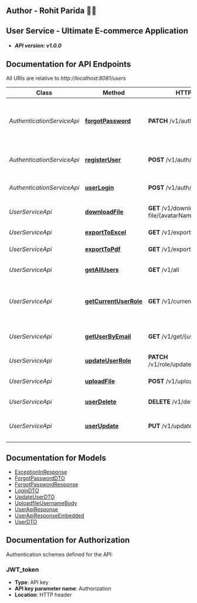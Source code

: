 ## Author - Rohit Parida 🙋‍♂️

## User Service - Ultimate E-commerce Application

- ##### API version: v1.0.0

## Documentation for API Endpoints

All URIs are relative to *http://localhost:8081/users*

| Class                      | Method                                                                | HTTP request                                | Description                                                             |
----------------------------|-----------------------------------------------------------------------|---------------------------------------------|-------------------------------------------------------------------------
| *AuthenticationServiceApi* | [**forgotPassword**](docs/AuthenticationServiceApi.md#forgotPassword) | **PATCH** /v1/auth/forgot/password          | Reset password for user, and use the updated password for future access |
| *AuthenticationServiceApi* | [**registerUser**](docs/AuthenticationServiceApi.md#registerUser)     | **POST** /v1/auth/register                  | Register a new user to be managed by the admins                         |
| *AuthenticationServiceApi* | [**userLogin**](docs/AuthenticationServiceApi.md#userLogin)           | **POST** /v1/auth/login                     | Login to get a token for authentication                                 |
| *UserServiceApi*           | [**downloadFile**](docs/UserServiceApi.md#downloadFile)               | **GET** /v1/download-file/{avatarName}      | Download image of user by file code                                     |
| *UserServiceApi*           | [**exportToExcel**](docs/UserServiceApi.md#exportToExcel)             | **GET** /v1/export/excel                    | Export user&#x27;s data in Excel                                        |
| *UserServiceApi*           | [**exportToPdf**](docs/UserServiceApi.md#exportToPdf)                 | **GET** /v1/export/pdf                      | Export user&#x27;s data in Pdf                                          |
| *UserServiceApi*           | [**getAllUsers**](docs/UserServiceApi.md#getAllUsers)                 | **GET** /v1/all                             | Get all users managed by admins                                         |
| *UserServiceApi*           | [**getCurrentUserRole**](docs/UserServiceApi.md#getCurrentUserRole)   | **GET** /v1/current/role                    | Get current loggedIn user&#x27;s role accessible by all users           |
| *UserServiceApi*           | [**getUserByEmail**](docs/UserServiceApi.md#getUserByEmail)           | **GET** /v1/get/{username}                  | Get user by username managed by admins                                  |
| *UserServiceApi*           | [**updateUserRole**](docs/UserServiceApi.md#updateUserRole)           | **PATCH** /v1/role/update/{username}/{role} | Update user by user&#x27;s role                                         |
| *UserServiceApi*           | [**uploadFile**](docs/UserServiceApi.md#uploadFile)                   | **POST** /v1/upload-file/{username}         | Upload user&#x27;s display picture                                      |
| *UserServiceApi*           | [**userDelete**](docs/UserServiceApi.md#userDelete)                   | **DELETE** /v1/delete/{username}            | Delete user by username                                                 |
| *UserServiceApi*           | [**userUpdate**](docs/UserServiceApi.md#userUpdate)                   | **PUT** /v1/update                          | Update user by username managed by all users                            |

## Documentation for Models

- [ExceptionInResponse](docs/ExceptionInResponse.md)
- [ForgotPasswordDTO](docs/ForgotPasswordDTO.md)
- [ForgotPasswordResponse](docs/ForgotPasswordResponse.md)
- [LoginDTO](docs/LoginDTO.md)
- [UpdateUserDTO](docs/UpdateUserDTO.md)
- [UploadfileUsernameBody](docs/UploadfileUsernameBody.md)
- [UserApiResponse](docs/UserApiResponse.md)
- [UserApiResponseEmbedded](docs/UserApiResponseEmbedded.md)
- [UserDTO](docs/UserDTO.md)

## Documentation for Authorization

Authentication schemes defined for the API:

### JWT_token

- **Type**: API key
- **API key parameter name**: Authorization
- **Location**: HTTP header


